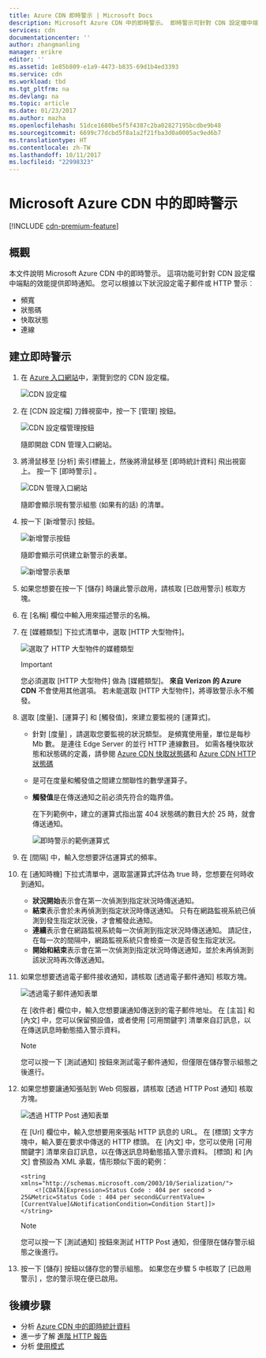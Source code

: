 ```yaml
---
title: Azure CDN 即時警示 | Microsoft Docs
description: Microsoft Azure CDN 中的即時警示。 即時警示可針對 CDN 設定檔中端點的效能提供通知。
services: cdn
documentationcenter: ''
author: zhangmanling
manager: erikre
editor: ''
ms.assetid: 1e85b809-e1a9-4473-b835-69d1b4ed3393
ms.service: cdn
ms.workload: tbd
ms.tgt_pltfrm: na
ms.devlang: na
ms.topic: article
ms.date: 01/23/2017
ms.author: mazha
ms.openlocfilehash: 51dce1680be5f5f4387c2ba02827195bcdbe9b48
ms.sourcegitcommit: 6699c77dcbd5f8a1a2f21fba3d0a0005ac9ed6b7
ms.translationtype: HT
ms.contentlocale: zh-TW
ms.lasthandoff: 10/11/2017
ms.locfileid: "22998323"
---
```

# <a name="real-time-alerts-in-microsoft-azure-cdn"></a>Microsoft Azure CDN 中的即時警示
[!INCLUDE [cdn-premium-feature](../../includes/cdn-premium-feature.md)]

## <a name="overview"></a>概觀
本文件說明 Microsoft Azure CDN 中的即時警示。 這項功能可針對 CDN 設定檔中端點的效能提供即時通知。  您可以根據以下狀況設定電子郵件或 HTTP 警示︰

* 頻寬
* 狀態碼
* 快取狀態
* 連線

## <a name="creating-a-real-time-alert"></a>建立即時警示
1. 在 [Azure 入口網站](https://portal.azure.com)中，瀏覽到您的 CDN 設定檔。
   
    ![CDN 設定檔](./media/cdn-real-time-alerts/cdn-profile-blade.png)
1. 在 [CDN 設定檔] 刀鋒視窗中，按一下 [管理]  按鈕。
   
    ![CDN 設定檔管理按鈕](./media/cdn-real-time-alerts/cdn-manage-btn.png)
   
    隨即開啟 CDN 管理入口網站。
3. 將滑鼠移至 [分析] 索引標籤上，然後將滑鼠移至 [即時統計資料] 飛出視窗上。  按一下 [即時警示] 。
   
    ![CDN 管理入口網站](./media/cdn-real-time-alerts/cdn-premium-portal.png)
   
    隨即會顯示現有警示組態 (如果有的話) 的清單。
4. 按一下 [新增警示]  按鈕。
   
    ![新增警示按鈕](./media/cdn-real-time-alerts/cdn-add-alert.png)
   
    隨即會顯示可供建立新警示的表單。
   
    ![新增警示表單](./media/cdn-real-time-alerts/cdn-new-alert.png)
5. 如果您想要在按一下 [儲存] 時讓此警示啟用，請核取 [已啟用警示] 核取方塊。
6. 在 [名稱]  欄位中輸入用來描述警示的名稱。
7. 在 [媒體類型] 下拉式清單中，選取 [HTTP 大型物件]。
   
    ![選取了 HTTP 大型物件的媒體類型](./media/cdn-real-time-alerts/cdn-http-large.png)
   
   > [!IMPORTANT]
   > 您必須選取 [HTTP 大型物件] 做為 [媒體類型]。  **來自 Verizon 的 Azure CDN** 不會使用其他選項。  若未能選取 [HTTP 大型物件]，將導致警示永不觸發。
   > 
   > 
8. 選取 [度量]、[運算子] 和 [觸發值]，來建立要監視的 [運算式]。
   
   * 針對 [度量] ，請選取您要監視的狀況類型。   是頻寬使用量，單位是每秒 Mb 數。   是連往 Edge Server 的並行 HTTP 連線數目。  如需各種快取狀態和狀態碼的定義，請參閱 [Azure CDN 快取狀態碼](https://msdn.microsoft.com/library/mt759237.aspx)和 [Azure CDN HTTP 狀態碼](https://msdn.microsoft.com/library/mt759238.aspx)
   *  是可在度量和觸發值之間建立關聯性的數學運算子。
   * **觸發值**是在傳送通知之前必須先符合的臨界值。
     
     在下列範例中，建立的運算式指出當 404 狀態碼的數目大於 25 時，就會傳送通知。
     
     ![即時警示的範例運算式](./media/cdn-real-time-alerts/cdn-expression.png)
9. 在 [間隔] 中，輸入您想要評估運算式的頻率。
10. 在 [通知時機]  下拉式清單中，選取當運算式評估為 true 時，您想要在何時收到通知。
    
    * **狀況開始**表示會在第一次偵測到指定狀況時傳送通知。
    * **結束**表示會於未再偵測到指定狀況時傳送通知。 只有在網路監視系統已偵測到發生指定狀況後，才會觸發此通知。
    * **連續**表示會在網路監視系統每一次偵測到指定狀況時傳送通知。 請記住，在每一次的間隔中，網路監視系統只會檢查一次是否發生指定狀況。
    * **開始和結束**表示會在第一次偵測到指定狀況時傳送通知，並於未再偵測到該狀況時再次傳送通知。
1. 如果您想要透過電子郵件接收通知，請核取 [透過電子郵件通知]  核取方塊。  
    
    ![透過電子郵件通知表單](./media/cdn-real-time-alerts/cdn-notify-email.png)
    
    在 [收件者]  欄位中，輸入您想要讓通知傳送到的電子郵件地址。 在 [主旨] 和 [內文] 中，您可以保留預設值，或者使用 [可用關鍵字] 清單來自訂訊息，以在傳送訊息時動態插入警示資料。
    
    > [!NOTE]
    > 您可以按一下 [測試通知] 按鈕來測試電子郵件通知，但僅限在儲存警示組態之後進行。
    > 
    > 
12. 如果您想要讓通知張貼到 Web 伺服器，請核取 [透過 HTTP Post 通知]  核取方塊。
    
    ![透過 HTTP Post 通知表單](./media/cdn-real-time-alerts/cdn-notify-http.png)
    
    在 [Url]  欄位中，輸入您想要用來張貼 HTTP 訊息的 URL。 在 [標頭]  文字方塊中，輸入要在要求中傳送的 HTTP 標頭。  在 [內文] 中，您可以使用 [可用關鍵字] 清單來自訂訊息，以在傳送訊息時動態插入警示資料。  [標頭] 和 [內文] 會預設為 XML 承載，情形類似下面的範例：
    
    ```
    <string xmlns="http://schemas.microsoft.com/2003/10/Serialization/">
        <![CDATA[Expression=Status Code : 404 per second > 25&Metric=Status Code : 404 per second&CurrentValue=[CurrentValue]&NotificationCondition=Condition Start]]>
    </string>
    ```
    
    > [!NOTE]
    > 您可以按一下 [測試通知] 按鈕來測試 HTTP Post 通知，但僅限在儲存警示組態之後進行。
    > 
    > 
13. 按一下 [儲存]  按鈕以儲存您的警示組態。  如果您在步驟 5 中核取了 [已啟用警示]  ，您的警示現在便已啟用。

## <a name="next-steps"></a>後續步驟
* 分析 [Azure CDN 中的即時統計資料](cdn-real-time-stats.md)
* 進一步了解 [進階 HTTP 報告](cdn-advanced-http-reports.md)
* 分析 [使用模式](cdn-analyze-usage-patterns.md)

